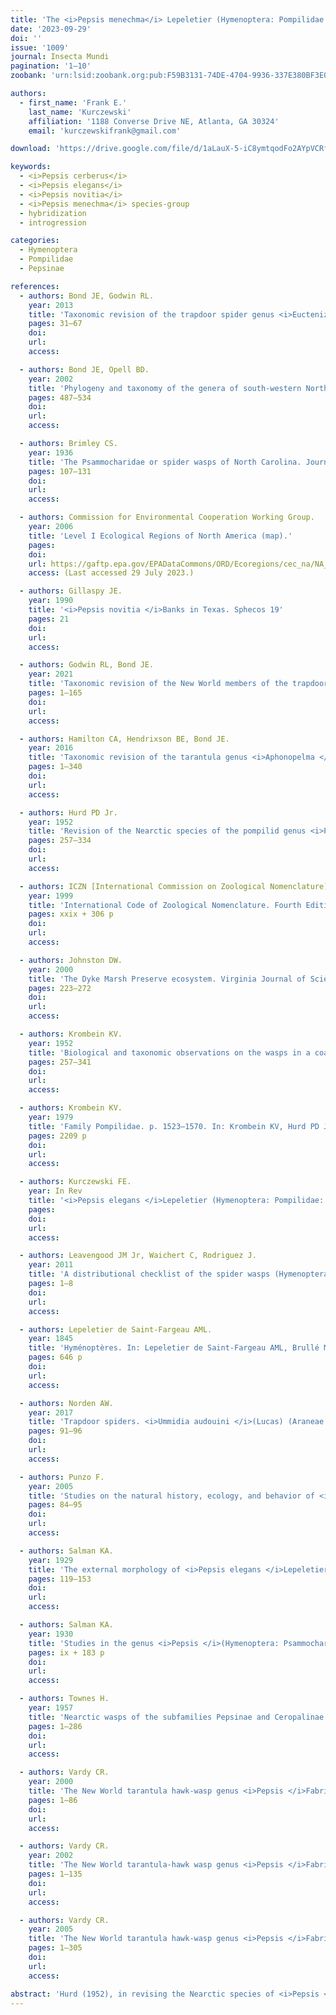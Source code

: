 ```yaml
---
title: 'The <i>Pepsis menechma</i> Lepeletier (Hymenoptera: Pompilidae: Pepsinae) taxonomic and nomenclatural problem'
date: '2023-09-29'
doi: ''
issue: '1009'
journal: Insecta Mundi
pagination: '1–10'
zoobank: 'urn:lsid:zoobank.org:pub:F59B3131-74DE-4704-9936-337E380BF3E0'

authors:
  - first_name: 'Frank E.'
    last_name: 'Kurczewski'
    affiliation: '1188 Converse Drive NE, Atlanta, GA 30324'
    email: 'kurczewskifrank@gmail.com'

download: 'https://drive.google.com/file/d/1aLauX-5-iC8ymtqodFo2AYpVCRf1RdEo'

keywords:
  - <i>Pepsis cerberus</i>
  - <i>Pepsis elegans</i>
  - <i>Pepsis novitia</i>
  - <i>Pepsis menechma</i> species-group
  - hybridization
  - introgression

categories:
  - Hymenoptera
  - Pompilidae
  - Pepsinae

references:
  - authors: Bond JE, Godwin RL.
    year: 2013
    title: 'Taxonomic revision of the trapdoor spider genus <i>Eucteniza </i>Ausserer (Araneae, Mygalomorphae, Euctenizidae). ZooKeys 356'
    pages: 31–67
    doi: 
    url: 
    access: 

  - authors: Bond JE, Opell BD.
    year: 2002
    title: 'Phylogeny and taxonomy of the genera of south-western North American Euctenizinae trapdoor spiders and their relatives (Araneae: Mygalomorphae, Cyrtaucheniidae). Zoological Journal of the Linnaean Society 136'
    pages: 487–534
    doi: 
    url: 
    access: 

  - authors: Brimley CS.
    year: 1936
    title: 'The Psammocharidae or spider wasps of North Carolina. Journal of the Elisha Mitchell Scientific Society 52'
    pages: 107–131
    doi: 
    url: 
    access: 

  - authors: Commission for Environmental Cooperation Working Group.
    year: 2006
    title: 'Level I Ecological Regions of North America (map).'
    pages: 
    doi: 
    url: https://gaftp.epa.gov/EPADataCommons/ORD/Ecoregions/cec_na/NA_LEVEL_I.pdf
    access: (Last accessed 29 July 2023.)

  - authors: Gillaspy JE.
    year: 1990
    title: '<i>Pepsis novitia </i>Banks in Texas. Sphecos 19'
    pages: 21
    doi: 
    url: 
    access: 

  - authors: Godwin RL, Bond JE.
    year: 2021
    title: 'Taxonomic revision of the New World members of the trapdoor genus <i>Ummidia </i>Thorell (Araneae, Mygalomorphae, Halonoproctidae). ZooKeys 1022'
    pages: 1–165
    doi: 
    url: 
    access: 

  - authors: Hamilton CA, Hendrixson BE, Bond JE.
    year: 2016
    title: 'Taxonomic revision of the tarantula genus <i>Aphonopelma </i>Pocock, 1901 (Araneae, Mygalomorphae, Theraphosidae) within the United States. ZooKeys 560'
    pages: 1–340
    doi: 
    url: 
    access: 

  - authors: Hurd PD Jr.
    year: 1952
    title: 'Revision of the Nearctic species of the pompilid genus <i>Pepsis </i>(Hymenoptera, Pompilidae). Bulletin of the American Museum of Natural History 98'
    pages: 257–334
    doi: 
    url: 
    access: 

  - authors: ICZN [International Commission on Zoological Nomenclature].
    year: 1999
    title: 'International Code of Zoological Nomenclature. Fourth Edition. International Trust for Zoological Nomenclature, London, UK'
    pages: xxix + 306 p
    doi: 
    url: 
    access: 

  - authors: Johnston DW.
    year: 2000
    title: 'The Dyke Marsh Preserve ecosystem. Virginia Journal of Science 51'
    pages: 223–272
    doi: 
    url: 
    access: 

  - authors: Krombein KV.
    year: 1952
    title: 'Biological and taxonomic observations on the wasps in a coastal area of North Carolina (Hymenoptera: Aculeata). Wasmann Journal of Biology 10'
    pages: 257–341
    doi: 
    url: 
    access: 

  - authors: Krombein KV.
    year: 1979
    title: 'Family Pompilidae. p. 1523–1570. In: Krombein KV, Hurd PD Jr., Smith DR, Burks BD (eds.). Catalog of Hymenoptera in America North of Mexico. Volume 2, Apocrita (Aculeata). Smithsonian Institution Press; Washington, DC'
    pages: 2209 p
    doi: 
    url: 
    access: 

  - authors: Kurczewski FE.
    year: In Rev
    title: '<i>Pepsis elegans </i>Lepeletier (Hymenoptera: Pompilidae: Pepsinae)–a secretive spider wasp and century-long conundrum. Insecta Mundi'
    pages: 
    doi: 
    url: 
    access: 

  - authors: Leavengood JM Jr, Waichert C, Rodriguez J.
    year: 2011
    title: 'A distributional checklist of the spider wasps (Hymenoptera: Pompilidae) of Florida. Insecta Mundi 0161'
    pages: 1–8
    doi: 
    url: 
    access: 

  - authors: Lepeletier de Saint-Fargeau AML.
    year: 1845
    title: 'Hyménoptères. In: Lepeletier de Saint-Fargeau AML, Brullé M. (eds.). Histoire Naturelle des Insectes. Volume 3. Librairie Encyclopédie de Roret; Paris'
    pages: 646 p
    doi: 
    url: 
    access: 

  - authors: Norden AW.
    year: 2017
    title: 'Trapdoor spiders. <i>Ummidia audouini </i>(Lucas) (Araneae: Ctenizidae), in Maryland. The Maryland Entomologist 7'
    pages: 91–96
    doi: 
    url: 
    access: 

  - authors: Punzo F.
    year: 2005
    title: 'Studies on the natural history, ecology, and behavior of <i>Pepsis cerberus </i>and <i>P. mexicana </i>(Hymenopera: Pompilidae) from Big Bend National Park, Texas. Journal of the New York Entomological Society 113'
    pages: 84–95
    doi: 
    url: 
    access: 

  - authors: Salman KA.
    year: 1929
    title: 'The external morphology of <i>Pepsis elegans </i>Lepeletier (Hymenoptera: Psammocharidae). Transactions of the American Entomological Society 55'
    pages: 119–153
    doi: 
    url: 
    access: 

  - authors: Salman KA.
    year: 1930
    title: 'Studies in the genus <i>Pepsis </i>(Hymenoptera: Psammocharidae), Study III. Species occurring in North America, north of Mexico, p. 94–161. Unpublished PhD thesis, University of Massachusetts, Amherst, MA'
    pages: ix + 183 p
    doi: 
    url: 
    access: 

  - authors: Townes H.
    year: 1957
    title: 'Nearctic wasps of the subfamilies Pepsinae and Ceropalinae. United States National Museum Bulletin 209'
    pages: 1–286
    doi: 
    url: 
    access: 

  - authors: Vardy CR.
    year: 2000
    title: 'The New World tarantula hawk-wasp genus <i>Pepsis </i>Fabricius (Hymenoptera: Pompilidae). Part 1. Introduction and the <i>P. rubra </i>species-group. Zoologische Verhandelingen Leiden 332'
    pages: 1–86
    doi: 
    url: 
    access: 

  - authors: Vardy CR.
    year: 2002
    title: 'The New World tarantula-hawk wasp genus <i>Pepsis </i>Fabricius (Hymenoptera: Pompilidae). Part 2. The <i>P. grossa </i>to <i>P. deaurata-</i>groups. Zoologische Verhandelingen Leiden 337'
    pages: 1–135
    doi: 
    url: 
    access: 

  - authors: Vardy CR.
    year: 2005
    title: 'The New World tarantula hawk-wasp genus <i>Pepsis </i>Fabricius (Hymenoptera: Pompilidae). Part 3. The <i>P. inclyta </i>to <i>P. auriguttata</i>-groups. Zoologische Mededelingen Leiden 79'
    pages: 1–305
    doi: 
    url: 
    access: 

abstract: 'Hurd (1952), in revising the Nearctic species of <i>Pepsis </i>Fabricius, separated <i>P. cerberus </i>Lucas from <i>P. elegans </i>Lepeletier based on external morphology and geography. Vardy (2005), in his Western Hemisphere <i>Pepsis </i>revision, combined these taxa and several Neotropical color and structural variants in a broad defini¬tion of <i>P. menechma </i>Lepeletier extending across ~11,250 km and two continents. Vardy (2005) synonymized the familiar and well-documented, 160-year-old <i>P. elegans </i>under <i>P. menechma </i>probably because it appeared several pages later in Lepeletier’s (1845) <i>Histoire Naturelle des Insectes. Hyménoptères</i>. Vardy’s (2005) interpre¬tation of <i>Pepsis menechma </i>as a viable species presents a taxonomic and nomenclatural problem. He violated the principle of nomenclatural stability in synonymizing the widely and established species names <i>P. elegans </i>and <i>P. cerberus </i>under <i>P. menechma</i>, a name that had not been used for 160 years. Recent discoveries warrant a re-evaluation of the problematic taxonomy of this species complex. Morphological and ecological diver¬gence of <i>P. elegans </i>and its sister taxon, <i>P. cerberus</i>, combined with their narrow sympatric distribution justifies species recognition. Hurd’s (1952) two species concept for <i>P. elegans </i>and <i>P. cerberus </i>is more practicable, use¬ful, and nomenclaturally acceptable than Vardy’s (2005) <i>P. menechma</i>. <i>Pepsis cerberus </i>Lucas and <i>P. elegans </i>Lepeletier should be reinstated as species and removed from the synonymy of <i>Pepsis menechma </i>Lepeletier.'
---
```

